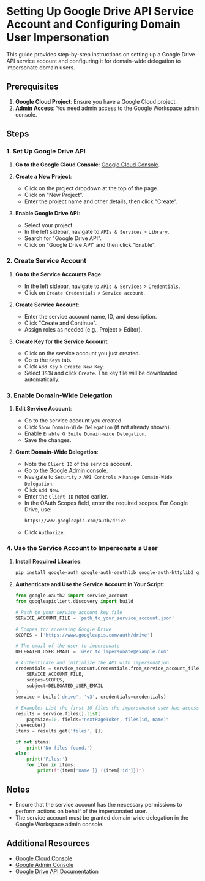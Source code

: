 # Setting Up Google Drive API Service Account and Configuring Domain User Impersonation

This guide provides step-by-step instructions on setting up a Google Drive API service account and configuring it for domain-wide delegation to impersonate domain users.

## Prerequisites

1. **Google Cloud Project**: Ensure you have a Google Cloud project.
2. **Admin Access**: You need admin access to the Google Workspace admin console.

## Steps

### 1. Set Up Google Drive API

1. **Go to the Google Cloud Console**: [Google Cloud Console](https://console.cloud.google.com/).

2. **Create a New Project**:
    - Click on the project dropdown at the top of the page.
    - Click on "New Project".
    - Enter the project name and other details, then click "Create".

3. **Enable Google Drive API**:
    - Select your project.
    - In the left sidebar, navigate to `APIs & Services` > `Library`.
    - Search for "Google Drive API".
    - Click on "Google Drive API" and then click "Enable".

### 2. Create Service Account

1. **Go to the Service Accounts Page**:
    - In the left sidebar, navigate to `APIs & Services` > `Credentials`.
    - Click on `Create Credentials` > `Service account`.

2. **Create Service Account**:
    - Enter the service account name, ID, and description.
    - Click "Create and Continue".
    - Assign roles as needed (e.g., Project > Editor).

3. **Create Key for the Service Account**:
    - Click on the service account you just created.
    - Go to the `Keys` tab.
    - Click `Add Key` > `Create New Key`.
    - Select `JSON` and click `Create`. The key file will be downloaded automatically.

### 3. Enable Domain-Wide Delegation

1. **Edit Service Account**:
    - Go to the service account you created.
    - Click `Show Domain-Wide Delegation` (if not already shown).
    - Enable `Enable G Suite Domain-wide Delegation`.
    - Save the changes.

2. **Grant Domain-Wide Delegation**:
    - Note the `Client ID` of the service account.
    - Go to the [Google Admin console](https://admin.google.com/).
    - Navigate to `Security` > `API Controls` > `Manage Domain-Wide Delegation`.
    - Click `Add New`.
    - Enter the `Client ID` noted earlier.
    - In the OAuth Scopes field, enter the required scopes. For Google Drive, use:
      ```
      https://www.googleapis.com/auth/drive
      ```
    - Click `Authorize`.

### 4. Use the Service Account to Impersonate a User

1. **Install Required Libraries**:
    ```bash
    pip install google-auth google-auth-oauthlib google-auth-httplib2 google-api-python-client
    ```

2. **Authenticate and Use the Service Account in Your Script**:

    ```python
    from google.oauth2 import service_account
    from googleapiclient.discovery import build

    # Path to your service account key file
    SERVICE_ACCOUNT_FILE = 'path_to_your_service_account.json'

    # Scopes for accessing Google Drive
    SCOPES = ['https://www.googleapis.com/auth/drive']

    # The email of the user to impersonate
    DELEGATED_USER_EMAIL = 'user_to_impersonate@example.com'

    # Authenticate and initialize the API with impersonation
    credentials = service_account.Credentials.from_service_account_file(
        SERVICE_ACCOUNT_FILE,
        scopes=SCOPES,
        subject=DELEGATED_USER_EMAIL
    )
    service = build('drive', 'v3', credentials=credentials)

    # Example: List the first 10 files the impersonated user has access to
    results = service.files().list(
        pageSize=10, fields="nextPageToken, files(id, name)"
    ).execute()
    items = results.get('files', [])

    if not items:
        print('No files found.')
    else:
        print('Files:')
        for item in items:
            print(f"{item['name']} ({item['id']})")
    ```

## Notes

- Ensure that the service account has the necessary permissions to perform actions on behalf of the impersonated user.
- The service account must be granted domain-wide delegation in the Google Workspace admin console.

## Additional Resources

- [Google Cloud Console](https://console.cloud.google.com/)
- [Google Admin Console](https://admin.google.com/)
- [Google Drive API Documentation](https://developers.google.com/drive/api/v3/about-sdk)
